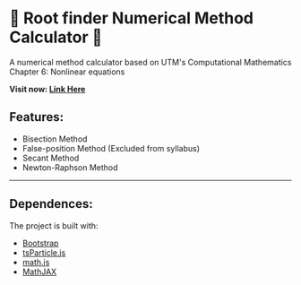# 🧮 Root finder Numerical Method Calculator 🧮

A numerical method calculator based on UTM's Computational Mathematics Chapter 6: Nonlinear equations

__Visit now: [Link Here](https://admijw.github.io/root_finder_numerical_method_calculator/)__

## Features:

* Bisection Method
* False-position Method (Excluded from syllabus)
* Secant Method
* Newton-Raphson Method

---

## Dependences:

The project is built with:
* [Bootstrap](https://getbootstrap.com/)
* [tsParticle.js](https://www.npmjs.com/package/tsparticles)
* [math.js](https://mathjs.org/)
* [MathJAX](https://www.mathjax.org/)
